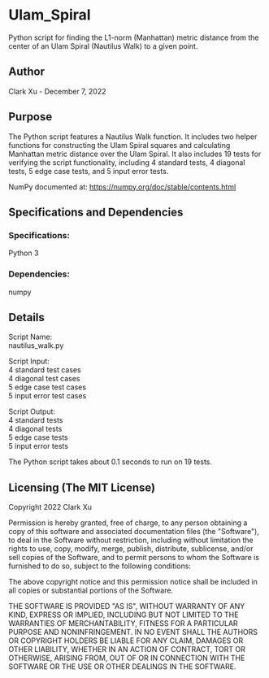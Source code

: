 # Ulam_Spiral
Python script for finding the L1-norm (Manhattan) metric distance from the center of an Ulam Spiral (Nautilus Walk) to a given point.

## Author
Clark Xu - December 7, 2022

## Purpose
The Python script features a Nautilus Walk function. It includes two helper functions for constructing the Ulam Spiral squares and calculating Manhattan metric distance over the Ulam Spiral. It also includes 19 tests for verifying the script functionality, including 4 standard tests, 4 diagonal tests, 5 edge case tests, and 5 input error tests.

NumPy documented at: https://numpy.org/doc/stable/contents.html

## Specifications and Dependencies
### Specifications:
Python 3
### Dependencies:
numpy

## Details
Script Name: <br>
nautilus_walk.py

Script Input: <br>
4 standard test cases <br>
4 diagonal test cases <br>
5 edge case test cases <br>
5 input error test cases

Script Output: <br>
4 standard tests <br>
4 diagonal tests <br>
5 edge case tests <br>
5 input error tests

The Python script takes about 0.1 seconds to run on 19 tests.

## Licensing (The MIT License)
Copyright 2022 Clark Xu

Permission is hereby granted, free of charge, to any person obtaining a copy of this software and associated documentation files (the "Software"), to deal in the Software without restriction, including without limitation the rights to use, copy, modify, merge, publish, distribute, sublicense, and/or sell copies of the Software, and to permit persons to whom the Software is furnished to do so, subject to the following conditions:

The above copyright notice and this permission notice shall be included in all copies or substantial portions of the Software.

THE SOFTWARE IS PROVIDED "AS IS", WITHOUT WARRANTY OF ANY KIND, EXPRESS OR IMPLIED, INCLUDING BUT NOT LIMITED TO THE WARRANTIES OF MERCHANTABILITY, FITNESS FOR A PARTICULAR PURPOSE AND NONINFRINGEMENT. IN NO EVENT SHALL THE AUTHORS OR COPYRIGHT HOLDERS BE LIABLE FOR ANY CLAIM, DAMAGES OR OTHER LIABILITY, WHETHER IN AN ACTION OF CONTRACT, TORT OR OTHERWISE, ARISING FROM, OUT OF OR IN CONNECTION WITH THE SOFTWARE OR THE USE OR OTHER DEALINGS IN THE SOFTWARE.

